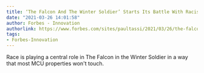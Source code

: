 ```yaml
---
title: ‘The Falcon And The Winter Soldier’ Starts Its Battle With Racism
date: "2021-03-26 14:01:58"
author: Forbes - Innovation
authorlink: https://www.forbes.com/sites/paultassi/2021/03/26/the-falcon-and-the-winter-soldier-starts-its-battle-with-racism/
tags:
- Forbes-Innovation
---
```

Race is playing a central role in The Falcon in the Winter Soldier in a way that most MCU properties won't touch.